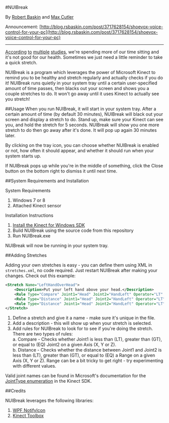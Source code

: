 #NUIBreak

By [Robert Baskin](http://www.rsbaskin.com) and [Max Cutler](http://maxcutler.com)

Announcement: [http://blog.rsbaskin.com/post/3717628154/shoevox-voice-control-for-your-pc](http://blog.rsbaskin.com/post/3717628154/shoevox-voice-control-for-your-pc)

---------------

[According](http://www.cbsnews.com/8301-505143_162-57474678/why-sitting-all-day-is-killing-you/) [to](http://www.nbcnews.com/id/39523298/ns/health-mens_health/t/why-your-desk-job-slowly-killing-you/) [multiple](http://news.yahoo.com/too-much-sitting-kill-study-suggests-200408243.html) [studies](http://www.medicalbillingandcoding.org/sitting-kills/), we're spending more of our time sitting and it's not good for our health.  Sometimes we just need a little reminder to take a quick stretch.

NUIBreak is a program which leverages the power of Microsoft Kinect to remind you to be healthy and stretch regularly and actually checks if you do it! NUIBreak runs quietly in your system tray until a certain user-specified amount of time passes, then blacks out your screen and shows you a couple stretches to do. It won't go away until it uses Kinect to actually see you stretch!

##Usage
When you run NUIBreak, it will start in your system tray. After a certain amount of time (by default 30 minutes), NUIBreak will black out your screen and display a stretch to do. Stand up, make sure your Kinect can see you, and hold the stretch for 5 seconds. NUIBreak will show you one more stretch to do then go away after it's done. It will pop up again 30 minutes later.

By clicking on the tray icon, you can choose whether NUIBreak is enabled or not, how often it should appear, and whether it should run when your system starts up.

If NUIBreak pops up while you're in the middle of something, click the Close button on the bottom right to dismiss it until next time.

##System Requirements and Installation

System Requirements

1. Windows 7 or 8
2. Attached Kinect sensor

Installation Instructions

1. [Install the Kinect for Windows SDK](http://www.microsoft.com/en-us/kinectforwindows/develop/developer-downloads.aspx)
2. Build NUIBreak using the source code from this repository
3. Run NUIBreak.exe

NUIBreak will now be running in your system tray.

##Adding Stretches

Adding your own stretches is easy - you can define them using XML in `stretches.xml`, no code required. Just restart NUIBreak after making your changes. Check out this example:

```xml
<Stretch Name="LeftHandOverHead">
	<Description>Put your left hand above your head.</Description>
	<Rule Type="Compare" Joint1="Head" Joint2="HandLeft" Operator="LT" Axis="Y" />
	<Rule Type="Distance" Joint1="Head" Joint2="HandLeft" Operator="LT" Range="0.25" Axis="X" />
	<Rule Type="Distance" Joint1="Head" Joint2="HandLeft" Operator="LT" Range="0.25" Axis="Z" />
</Stretch>
```

1. Define a stretch and give it a name - make sure it's unique in the file.
2. Add a description - this will show up when your stretch is selected.
3. Add rules for NUIBreak to look for to see if you're doing the stretch. There are two types of rules:  
    a. Compare - Checks whether Joint1 is less than (LT), greater than (GT), or equal to (EQ) Joint2 on a given Axis (X, Y or Z).  
    b. Distance - Checks whether the distance between Joint1 and Joint2 is less than (LT), greater than (GT), or equal to (EQ) a Range on a given Axis (X, Y or Z). Range can be a bit tricky to get right - try experimenting with different values.
	
Valid joint names can be found in Microsoft's documentation for the [JointType enumeration](http://msdn.microsoft.com/en-us/library/microsoft.kinect.jointtype.aspx) in the Kinect SDK.

##Credits

NUIBreak leverages the following libraries:

1. [WPF NotifyIcon](http://www.hardcodet.net/projects/wpf-notifyicon)
2. [Kinect Toolbox](http://kinecttoolbox.codeplex.com)
